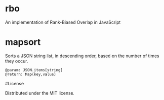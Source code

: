 # rbo

An implementation of Rank-Biased Overlap in JavaScript


# mapsort

Sorts a JSON string list, in descending order, based on the number of times they occur.
```
@param: JSON.items[string]
@return: Map(key,value)
```

#License

Distributed under the MIT license.

